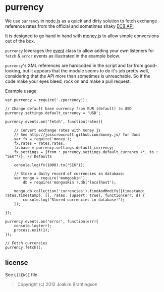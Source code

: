 purrency
=======
We use `purrency` in [node.js](http://nodejs.org) as a quick and dirty solution to fetch exchange reference rates from the
official and sometimes shaky [ECB API](http://www.ecb.int/stats/exchange/eurofxref/html/index.en.html)

It is designed to go hand in hand with [money.js](http://josscrowcroft.github.com/money.js/) to allow simple conversions out of the box.

`purrency` leverages the [event](http://nodejs.org/docs/latest/api/events.html) class to allow adding your own
listeners for `fetch` & `error` events as illustrated in the example below.

`purrency`'s XML references are hardcoded in the script and far from good-looking, but it appears that
the module seems to do it's job pretty well, considering that the API more than sometimes is unreachable.
So if the code make your eyes bleed, rock on and make a pull request.


Example usage: 

	var purrency = require('./purrency');
	
	// Change default base currency from EUR (default) to USD
	purrency.settings.default_currency = 'USD';
	
	purrency.events.on('fetch', function(rates){
	    
	    // Convert exchange rates with money.js
	    // See http://josscrowcroft.github.com/money.js/ for docs
	    var fx = require('money');
	    fx.rates = rates.rates;
	    fx.base = purrency.settings.default_currency;
	    fx.settings = {from : purrency.settings.default_currency /*, to : "SEK"*/}; // Defaults
	    
	    console.log(fx(1000).to("SEK"));
	    
	    // Store a daily record of currencies in database:
	    var mongo = require('mongoskin'),
	        db = require('mongoskin').db('localhost');
	    
	    mongo.db.collection('currencies').findAndModify({timestamp: rates.timestamp}, [], rates, {upsert: true}, function(err, d) {
	        console.log("Stored currencies in database!");
	    });
	    
	});
	
	purrency.events.on('error', function(err){
	    console.log(err);
	    process.exit(1); 
	});
	
	// Fetch currencies
	purrency.fetch();
       
       
license
-------

See `LICENSE` file.

> Copyright (c) 2012 Joakim Brantingson